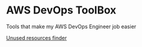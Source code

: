 # AWS DevOps ToolBox

Tools that make my AWS DevOps Engineer job easier

[Unused resources finder](unused-resources-finder/unused-resources-finder.md)

